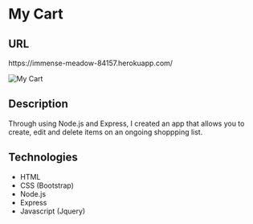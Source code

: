 <h1>My Cart</h1>

<h2>URL</h2>
https://immense-meadow-84157.herokuapp.com/

![My Cart](desktop/mycart.png)

<h2>Description</h2>
Through using Node.js and Express, I created an app that allows you to create, edit and delete items on an ongoing shoppping list. 

<h2>Technologies</h2>
<ul>
<li>HTML</li>
<li>CSS (Bootstrap)</li>
<li>Node.js</li>
<li>Express</li>
<li>Javascript (Jquery)</li>
</ul>
